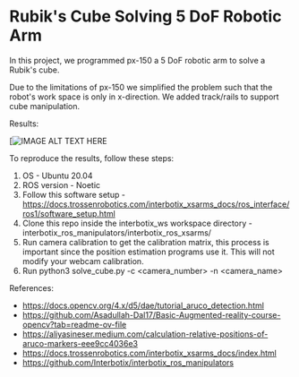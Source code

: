 # Rubik's Cube Solving 5 DoF Robotic Arm

In this project, we programmed px-150 a 5 DoF robotic arm to solve a Rubik's cube. 

Due to the limitations of px-150 we simplified the problem such that the robot's work space is only in x-direction. We added track/rails to support cube manipulation.

Results:

[![IMAGE ALT TEXT HERE]([https://www.youtube.com/watch?v=YOUTUBE_VIDEO_ID_HERE](https://www.youtube.com/watch?v=ZS7FbuDW03o))

To reproduce the results, follow these steps:

1. OS - Ubuntu 20.04
2. ROS version - Noetic
3. Follow this software setup - https://docs.trossenrobotics.com/interbotix_xsarms_docs/ros_interface/ros1/software_setup.html
4. Clone this repo inside the interbotix_ws workspace directory - interbotix_ros_manipulators/interbotix_ros_xsarms/
5. Run camera calibration to get the calibration matrix, this process is important since the position estimation programs use it. This will not modify your webcam calibration.
6. Run python3 solve_cube.py -c <camera_number> -n <camera_name>

References:
- https://docs.opencv.org/4.x/d5/dae/tutorial_aruco_detection.html
- https://github.com/Asadullah-Dal17/Basic-Augmented-reality-course-opencv?tab=readme-ov-file
- https://aliyasineser.medium.com/calculation-relative-positions-of-aruco-markers-eee9cc4036e3
- https://docs.trossenrobotics.com/interbotix_xsarms_docs/index.html
- https://github.com/Interbotix/interbotix_ros_manipulators
